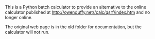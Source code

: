 This is a Python batch calculator to provide an alternative to the online
calculator published at http://owenduffy.net//calc/qsrf/index.htm and no
longer online.

The original web page is in the old folder for documentation, but the
calculator will not run.
